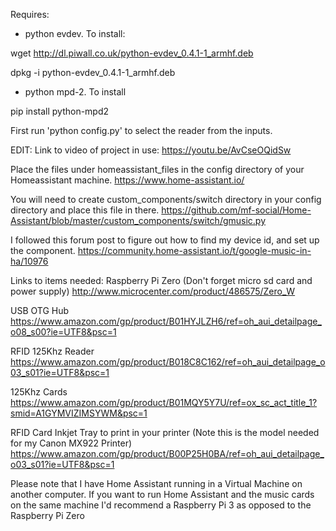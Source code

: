 Requires:
- python evdev. To install:

wget http://dl.piwall.co.uk/python-evdev_0.4.1-1_armhf.deb

dpkg -i python-evdev_0.4.1-1_armhf.deb

- python mpd-2. To install

pip install python-mpd2

First run 'python config.py' to select the reader from the inputs.


EDIT:
Link to video of project in use:
https://youtu.be/AvCseOQidSw

Place the files under homeassistant_files in the config directory of your Homeassistant machine.
https://www.home-assistant.io/

You will need to create custom_components/switch directory in your config directory and place this file in there.
https://github.com/mf-social/Home-Assistant/blob/master/custom_components/switch/gmusic.py

I followed this forum post to figure out how to find my device id, and set up the component.
https://community.home-assistant.io/t/google-music-in-ha/10976


Links to items needed:
Raspberry Pi Zero (Don't forget micro sd card and power supply)
http://www.microcenter.com/product/486575/Zero_W

USB OTG Hub
https://www.amazon.com/gp/product/B01HYJLZH6/ref=oh_aui_detailpage_o08_s00?ie=UTF8&psc=1

RFID 125Khz Reader
https://www.amazon.com/gp/product/B018C8C162/ref=oh_aui_detailpage_o03_s01?ie=UTF8&psc=1

125Khz Cards
https://www.amazon.com/gp/product/B01MQY5Y7U/ref=ox_sc_act_title_1?smid=A1GYMVIZIMSYWM&psc=1

RFID Card Inkjet Tray to print in your printer (Note this is the model needed for my Canon MX922 Printer)
https://www.amazon.com/gp/product/B00P25H0BA/ref=oh_aui_detailpage_o03_s01?ie=UTF8&psc=1

Please note that I have Home Assistant running in a Virtual Machine on another computer. If you want to run Home Assistant and the music cards on the same machine I'd recommend a Raspberry Pi 3 as opposed to the Raspberry Pi Zero
